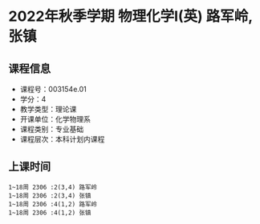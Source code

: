 # 2022年秋季学期 物理化学I(英) 路军岭, 张镇






## 课程信息

- 课程号：003154e.01
- 学分：4
- 教学类型：理论课
- 开课单位：化学物理系
- 课程类别：专业基础
- 课程层次：本科计划内课程

## 上课时间

```
1~18周 2306 :2(3,4) 路军岭
1~18周 2306 :2(3,4) 张镇
1~18周 2306 :4(1,2) 路军岭
1~18周 2306 :4(1,2) 张镇
```

